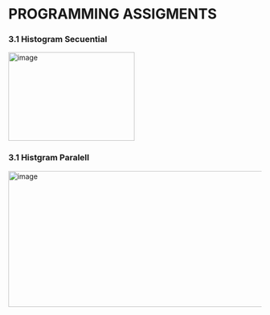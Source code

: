 # PROGRAMMING ASSIGMENTS
### 3.1 Histogram Secuential

<img width="251" height="176" alt="image" src="https://github.com/user-attachments/assets/98924264-8dbc-4aff-8b4b-bd0464954024" />

### 3.1 Histgram Paralell

<img width="545" height="270" alt="image" src="https://github.com/user-attachments/assets/29534b36-01d7-452d-a043-b20b56518dfa" />


